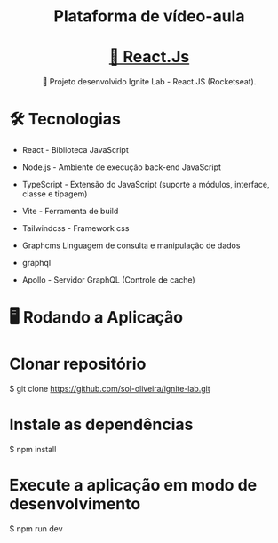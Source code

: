 <h1 align="center">Plataforma de vídeo-aula</h1>


<h1 align="center">
    <a href="https://ignite-lab-puce.vercel.app/">🔗 React.Js</a>
</h1>
<p align="center">🚀 Projeto desenvolvido Ignite Lab - React.JS (Rocketseat).</p>


# 🛠 Tecnologias
* React - Biblioteca JavaScript

* Node.js - Ambiente de execução back-end JavaScript

* TypeScript - Extensão do JavaScript (suporte a módulos, interface, classe e tipagem)

* Vite - Ferramenta de build

* Tailwindcss - Framework css

* Graphcms Linguagem de consulta e manipulação de dados

* graphql

* Apollo - Servidor GraphQL (Controle de cache)

# 🖥️ Rodando a Aplicação

# Clonar repositório
$ git clone https://github.com/sol-oliveira/ignite-lab.git

# Instale as dependências
$ npm install

# Execute a aplicação em modo de desenvolvimento
$ npm run dev



